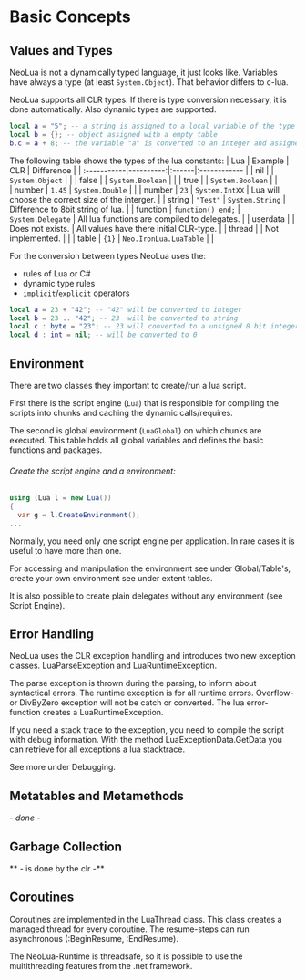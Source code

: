 # Basic Concepts
## Values and Types

NeoLua is not a dynamically typed language, it just looks like. Variables have always a type (at least `System.Object`). That behavior differs to c-lua.

NeoLua supports all CLR types. If there is type conversion necessary, it is done automatically. Also dynamic types are supported.

```Lua
local a = "5"; -- a string is assigned to a local variable of the type object
local b = {}; -- object assigned with a empty table 
b.c = a + 8; -- the variable "a" is converted to an integer and assigned to the dynamic member of an table
```

The following table shows the types of the lua constants:
| Lua         | Example 	| CLR 	| Difference |
| :-----------|----------:|:------|:------------ |
| nil         |           | `System.Object` | |
| false       |           | `System.Boolean` | |
| true        |           | `System.Boolean` | |	
| number      |    `1.45` | `System.Double` | |
| number      |      `23` | `System.IntXX` | Lua will choose the correct size of the interger. |
| string      |  `"Test"` | `System.String` | Difference to 8bit string of lua. |
| function    | `function() end;` | `System.Delegate` | All lua functions are compiled to delegates. |
| userdata    |           | Does not exists. | All values have there initial CLR-type. |
| thread      |           | Not implemented. | |
| table       |     `{1}` | `Neo.IronLua.LuaTable` | |

For the conversion between types NeoLua uses the:
* rules of Lua or C#
* dynamic type rules
* `implicit`/`explicit` operators

```Lua
local a = 23 + "42"; -- "42" will be converted to integer
local b = 23 .. "42"; -- 23  will be converted to string
local c : byte = "23"; -- 23 will converted to a unsigned 8 bit integer
local d : int = nil; -- will be converted to 0
```

## Environment

There are two classes they important to create/run a lua script.

First there is the script engine (`Lua`) that is responsible for compiling the scripts into chunks and caching the dynamic calls/requires.

The second is global environment (`LuaGlobal`) on which chunks are executed. This table holds all global variables and defines the basic functions and packages.

###### Create the script engine and a environment:
```C#
using (Lua l = new Lua())
{
  var g = l.CreateEnvironment();
...
```

Normally, you need only one script engine per application. In rare cases it is useful to have more than one.

For accessing and manipulation the environment see under Global/Table's, create your own environment see under extent tables.

It is also possible to create plain delegates without any environment (see Script Engine).

## Error Handling

NeoLua uses the CLR exception handling and introduces two new exception classes. LuaParseException and LuaRuntimeException.

The parse exception is thrown during the parsing, to inform about syntactical errors. The 
runtime exception is for all runtime errors. Overflow- or DivByZero exception will not 
be catch or converted. The lua error-function creates a LuaRuntimeException.

If you need a stack trace to the exception, you need to compile the script with 
debug information. With the method LuaExceptionData.GetData you can retrieve for all exceptions a lua stacktrace.

See more under Debugging.

## Metatables and Metamethods

*- done -*

## Garbage Collection

** - is done by the clr -**

## Coroutines

Coroutines are implemented in the LuaThread class. This class creates a managed thread for every coroutine. 
The resume-steps can run asynchronous (:BeginResume, :EndResume).

The NeoLua-Runtime is threadsafe, so it is possible to use the multithreading features from the .net framework.